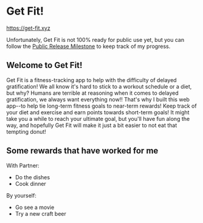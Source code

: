 # Get Fit!

https://get-fit.xyz

Unfortunately, Get Fit is not 100% ready for public use yet, but you can follow the [Public Release Milestone](https://github.com/samhinshaw/get_fit/milestone/1) to keep track of my progress.

## Welcome to Get Fit!

Get Fit is a fitness-tracking app to help with the difficulty of delayed gratification! We all know it's hard to stick to a workout schedule or a diet, but why? Humans are terrible at reasoning when it comes to delayed gratification, we always want everything now!! That's why I built this web app--to help tie long-term fitness goals to near-term rewards! Keep track of your diet and exercise and earn points towards short-term goals! It might take you a while to reach your ultimate goal, but you'll have fun along the way, and hopefully Get Fit will make it just a bit easier to not eat that tempting donut!

## Some rewards that have worked for me

With Partner:

- Do the dishes
- Cook dinner

By yourself:

- Go see a movie
- Try a new craft beer

